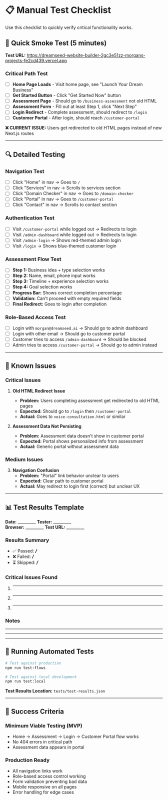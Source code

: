 # 📋 Manual Test Checklist

Use this checklist to quickly verify critical functionality works.

## **🚀 Quick Smoke Test (5 minutes)**

**Test URL:** https://dreamseed-website-builder-2gc3e51zz-morgans-projects-fe2cd439.vercel.app

### **Critical Path Test**
- [ ] **Home Page Loads** - Visit home page, see "Launch Your Dream Business" 
- [ ] **Get Started Button** - Click "Get Started Now" button
- [ ] **Assessment Page** - Should go to `/business-assessment` not old HTML
- [ ] **Assessment Form** - Fill out at least Step 1, click "Next Step"  
- [ ] **Login Redirect** - Complete assessment, should redirect to `/login`
- [ ] **Customer Portal** - After login, should reach `/customer-portal`

**❌ CURRENT ISSUE:** Users get redirected to old HTML pages instead of new Next.js routes

---

## **🔍 Detailed Testing**

### **Navigation Test**
- [ ] Click "Home" in nav → Goes to `/`
- [ ] Click "Services" in nav → Scrolls to services section  
- [ ] Click "Domain Checker" in nav → Goes to `/domain-checker`
- [ ] Click "Portal" in nav → Goes to `/customer-portal` 
- [ ] Click "Contact" in nav → Scrolls to contact section

### **Authentication Test**  
- [ ] Visit `/customer-portal` while logged out → Redirects to login
- [ ] Visit `/admin-dashboard` while logged out → Redirects to login
- [ ] Visit `/admin-login` → Shows red-themed admin login
- [ ] Visit `/login` → Shows blue-themed customer login

### **Assessment Flow Test**
- [ ] **Step 1:** Business idea + type selection works
- [ ] **Step 2:** Name, email, phone input works
- [ ] **Step 3:** Timeline + experience selection works  
- [ ] **Step 4:** Goal selection works
- [ ] **Progress Bar:** Shows correct completion percentage
- [ ] **Validation:** Can't proceed with empty required fields
- [ ] **Final Redirect:** Goes to login after completion

### **Role-Based Access Test**
- [ ] Login with `morgan@dreamseed.ai` → Should go to admin dashboard
- [ ] Login with other email → Should go to customer portal
- [ ] Customer tries to access `/admin-dashboard` → Should be blocked
- [ ] Admin tries to access `/customer-portal` → Should go to admin instead

---

## **🐛 Known Issues**

### **Critical Issues**
1. **Old HTML Redirect Issue** 
   - **Problem:** Users completing assessment get redirected to old HTML pages
   - **Expected:** Should go to `/login` then `/customer-portal`
   - **Actual:** Goes to `voice-consultation.html` or similar

2. **Assessment Data Not Persisting**
   - **Problem:** Assessment data doesn't show in customer portal
   - **Expected:** Portal shows personalized info from assessment
   - **Actual:** Generic portal without assessment data

### **Medium Issues** 
3. **Navigation Confusion**
   - **Problem:** "Portal" link behavior unclear to users
   - **Expected:** Clear path to customer portal
   - **Actual:** May redirect to login first (correct) but unclear UX

---

## **📊 Test Results Template**

**Date:** _________
**Tester:** _________  
**Browser:** _________
**Test URL:** _________

### **Results Summary**
- ✅ Passed: ___/___
- ❌ Failed: ___/___  
- ⏳ Skipped: ___/___

### **Critical Issues Found**
1. _________________________________
2. _________________________________
3. _________________________________

### **Notes**
_________________________________
_________________________________

---

## **🚀 Running Automated Tests**

```bash
# Test against production
npm run test:flows

# Test against local development  
npm run test:local
```

**Test Results Location:** `tests/test-results.json`

---

## **🎯 Success Criteria**

### **Minimum Viable Testing (MVP)**
- Home → Assessment → Login → Customer Portal flow works
- No 404 errors in critical path
- Assessment data appears in portal

### **Production Ready**  
- All navigation links work
- Role-based access control working
- Form validation preventing bad data
- Mobile responsive on all pages
- Error handling for edge cases